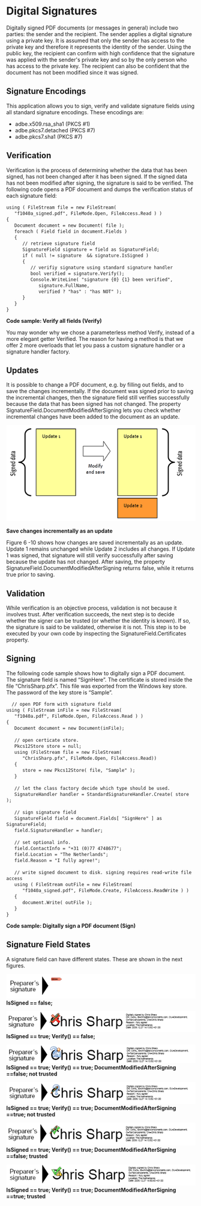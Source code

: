 # Digital Signatures

Digitally signed PDF documents (or messages in general) include two parties: the sender and the recipient. The sender applies a digital signature using a private key. It is assumed that only the sender has access to the private key and therefore it represents the identity of the sender. Using the public key, the recipient can confirm with high confidence that the signature was applied with the sender's private key and so by the only person who has access to the private key. The recipient can also be confident that the document has not been modified since it was signed.

## Signature Encodings

This application allows you to sign, verify and validate signature fields using all standard signature encodings. These encodings are:
&nbsp;<ul><li>
adbe.x509.rsa_sha1 (PKCS #1)</li><li>
adbe.pkcs7.detached (PKCS #7)</li><li>
adbe.pkcs7.sha1 (PKCS #7)</li></ul>

## Verification

Verification is the process of determining whether the data that has been signed, has not been changed after it has been signed. If the signed data has not been modified after signing, the signature is said to be verified. The following code opens a PDF document and dumps the verification status of each signature field:


```
using ( FileStream file = new FileStream(
   "f1040a_signed.pdf", FileMode.Open, FileAccess.Read ) )
{
   Document document = new Document( file );
   foreach ( Field field in document.Fields )
   {
      // retrieve signature field
      SignatureField signature = field as SignatureField;
      if ( null != signature  && signature.IsSigned )
      {
         // verifiy signature using standard signature handler
         bool verified = signature.Verify();
         Console.WriteLine( "signature {0} {1} been verified",
            signature.FullName,
            verified ? "has" : "has NOT" );
      }
   }
}
```

**Code sample: Verify all fields (Verify)**

You may wonder why we chose a parameterless method Verify, instead of a more elegant getter Verified. The reason for having a method is that we offer 2 more overloads that let you pass a custom signature handler or a signature handler factory.

## Updates

It is possible to change a PDF document, e.g. by filling out fields, and to save the changes incrementally. If the document was signed prior to saving the incremental changes, then the signature field still verifies successfully because the data that has been signed has not changed. The property SignatureField.DocumentModifiedAfterSigning lets you check whether incremental changes have been added to the document as an update.

![save-changes-incrementally-as-an-update](guide/pdfkit/media/save-changes-incrementally-as-an-update.png)

**Save changes incrementally as an update**

Figure 6 -10 shows how changes are saved incrementally as an update. Update 1 remains unchanged while Update 2 includes all changes. If Update 1 was signed, that signature will still verify successfully after saving because the update has not changed. After saving, the property SignatureField.DocumentModifiedAfterSigning returns false, while it returns true prior to saving.

## Validation

While verification is an objective process, validation is not because it involves trust. After verification succeeds, the next step is to decide whether the signer can be trusted (or whether the identity is known). If so, the signature is said to be validated, otherwise it is not. This step is to be executed by your own code by inspecting the SignatureField.Certificates property.

## Signing

The following code sample shows how to digitally sign a PDF document. The signature field is named “SignHere”. The certificate is stored inside the file “ChrisSharp.pfx”. This file was exported from the Windows key store. The password of the key store is “Sample”.

```
  // open PDF form with signature field      
using ( FileStream inFile = new FileStream( 
   "f1040a.pdf", FileMode.Open, FileAccess.Read ) )
{
   Document document = new Document(inFile);

   // open certicate store.
   Pkcs12Store store = null;
   using (FileStream file = new FileStream( 
      "ChrisSharp.pfx", FileMode.Open, FileAccess.Read))
   {
      store = new Pkcs12Store( file, "Sample" );
   }

   // let the class factory decide which type should be used.
   SignatureHandler handler = StandardSignatureHandler.Create( store );

   // sign signature field
   SignatureField field = document.Fields[ "SignHere" ] as SignatureField;
   field.SignatureHandler = handler;

   // set optional info.
   field.ContactInfo = "+31 (0)77 4748677";
   field.Location = "The Netherlands";
   field.Reason = "I fully agree!";

   // write signed document to disk. signing requires read-write file access
   using ( FileStream outFile = new FileStream( 
      "f1040a_signed.pdf", FileMode.Create, FileAccess.ReadWrite ) )
   {
      document.Write( outFile );
   }
}
```

**Code sample: Digitally sign a PDF document (Sign)**

## Signature Field States

A signature field can have different states. These are shown in the next figures.

![Is Signed==false](guide/pdfkit/media/IsSigned-false.png)
**IsSigned == false;**

![Is Signed==true, Verify()==false](guide/pdfkit/media/IsSigned-true-Verify-false.png)
**IsSigned == true; Verify() == false;**

![Is Signed==true-Verify()==true-Document Modified After Signing==false-not trusted](guide/pdfkit/media/IsSigned-true-Verify-true-DocumentModifiedAfterSigning-false-not-trusted.png)
**IsSigned == true; Verify() == true; DocumentModifiedAfterSigning ==false; not trusted**

![Is Signed==true-Verify()==true-Document Modified After Signing==true-not-trusted](guide/pdfkit/media/IsSigned-true-Verify-true-DocumentModifiedAfterSigning-true-not-trusted.png)
**IsSigned == true; Verify() == true; DocumentModifiedAfterSigning ==true; not trusted**

![Is Signed==true-Verify()==true-Document Modified After Signing==false-trusted](guide/pdfkit/media/IsSigned-true-Verify-true-DocumentModifiedAfterSigning-false-trusted.png)
**IsSigned == true; Verify() == true; DocumentModifiedAfterSigning ==false; trusted**

![Is Signed==true-Verify()==true-Document Modified After Signing==true-trusted](guide/pdfkit/media/IsSigned-true-Verify-true-DocumentModifiedAfterSigning-true-trusted.png)
**IsSigned == true; Verify() == true; DocumentModifiedAfterSigning ==true; trusted**